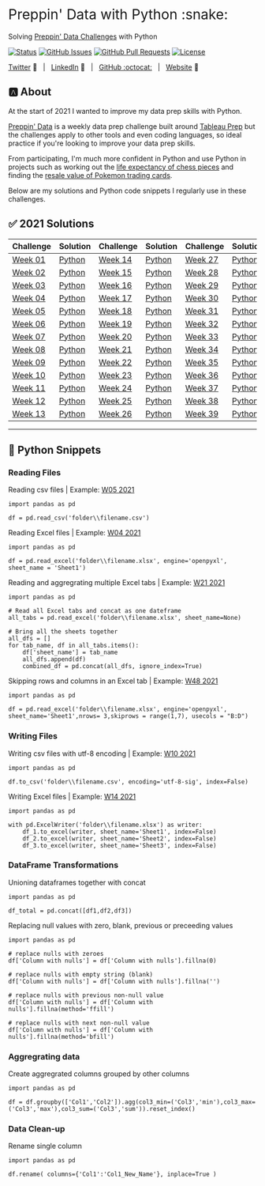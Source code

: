 <h1 style="font-weight:normal">
  Preppin' Data with Python :snake:
</h1>

Solving [Preppin' Data Challenges](https://preppindata.blogspot.com/) with Python

[![Status](https://img.shields.io/badge/status-active-success.svg)]() [![GitHub Issues](https://img.shields.io/github/issues/wjsutton/preppin-data.svg)](https://github.com/wjsutton/preppin-data/issues) [![GitHub Pull Requests](https://img.shields.io/github/issues-pr/wjsutton/preppin-data.svg)](https://github.com/wjsutton/preppin-data/pulls) [![License](https://img.shields.io/badge/license-MIT-blue.svg)](/LICENSE)

[Twitter][Twitter] :speech_balloon:&nbsp;&nbsp;&nbsp;|&nbsp;&nbsp;&nbsp;[LinkedIn][LinkedIn] :necktie:&nbsp;&nbsp;&nbsp;|&nbsp;&nbsp;&nbsp;[GitHub :octocat:][GitHub]&nbsp;&nbsp;&nbsp;|&nbsp;&nbsp;&nbsp;[Website][Website] :link:

## :a: About 

At the start of 2021 I wanted to improve my data prep skills with Python. 

[Preppin' Data](https://preppindata.blogspot.com/) is a weekly data prep challenge built around [Tableau Prep](https://www.tableau.com/en-gb/products/prep) but the challenges apply to other tools and even coding languages, so ideal practice if you're looking to improve your data prep skills. 

From participating, I'm much more confident in Python and use Python in projects such as working out the [life expectancy of chess pieces](https://github.com/wjsutton/life_expectancy_in_chess) and finding the [resale value of Pokemon trading cards](https://github.com/wjsutton/pokemon_tcg_stockmarket).

Below are my solutions and Python code snippets I regularly use in these challenges.


<!--
Quick Link 
-->

[Twitter]:https://twitter.com/WJSutton12
[LinkedIn]:https://www.linkedin.com/in/will-sutton-14711627/
[GitHub]:https://github.com/wjsutton
[Website]:https://wjsutton.github.io/

## :white_check_mark: 2021 Solutions

| Challenge     | Solution |Challenge     | Solution |Challenge     | Solution |Challenge     | Solution |
| ----------- | ----------- | ----------- | ----------- | ----------- | ----------- | ----------- | ----------- |
| [Week 01](https://preppindata.blogspot.com/2021/01/2021-week-1.html)      | [Python](https://github.com/wjsutton/preppin-data/blob/main/2021/2021-week-01.py)       | [Week 14](https://preppindata.blogspot.com/2021/04/2021-week-14-prep-air-in-flight.html)      | [Python](https://github.com/wjsutton/preppin-data/blob/main/2021/2021-week-14.py) | [Week 27](https://preppindata.blogspot.com/2021/07/2021-week-27-nba-draft-lottery.html)      | [Python](https://github.com/wjsutton/preppin-data/blob/main/2021/2021-week-27.py)       | [Week 40](https://preppindata.blogspot.com/2021/10/2021-week-40-animal-adoptions.html)      | [Python](https://github.com/wjsutton/preppin-data/blob/main/2021/2021-week-40.py) 
| [Week 02](https://preppindata.blogspot.com/2021/01/2021-week-2.html)      | [Python](https://github.com/wjsutton/preppin-data/blob/main/2021/2021-week-02.py)       | [Week 15](https://preppindata.blogspot.com/2021/04/2021-week-15-restaurant-menu-orders.html)      | [Python](https://github.com/wjsutton/preppin-data/blob/main/2021/2021-week-15.py)       | [Week 28](https://preppindata.blogspot.com/2021/07/2021-week-28-its-coming-rome.html)      | [Python](https://github.com/wjsutton/preppin-data/blob/main/2021/2021-week-28.py)       | [Week 41](https://preppindata.blogspot.com/2021/10/2021-week-41-southend-stats.html)      | [Python](https://github.com/wjsutton/preppin-data/blob/main/2021/2021-week-41.py) 
| [Week 03](https://preppindata.blogspot.com/2021/01/2021-week-3.html)      | [Python](https://github.com/wjsutton/preppin-data/blob/main/2021/2021-week-03.py)       | [Week 16](https://preppindata.blogspot.com/2021/04/2021-week-16-super-league.html)      | [Python](https://github.com/wjsutton/preppin-data/blob/main/2021/2021-week-16.py)       | [Week 29](https://preppindata.blogspot.com/2021/07/2021-week-29-pd-x-wow-tokyo-2020.html)      | [Python](https://github.com/wjsutton/preppin-data/blob/main/2021/2021-week-29.py)       | [Week 42](https://preppindata.blogspot.com/2021/10/2021-week-42-charity-fundraising.html)      | [Python](https://github.com/wjsutton/preppin-data/blob/main/2021/2021-week-42.py) 
| [Week 04](https://preppindata.blogspot.com/2021/01/2021-week-4.html)      | [Python](https://github.com/wjsutton/preppin-data/blob/main/2021/2021-week-04.py)       | [Week 17](https://preppindata.blogspot.com/2021/04/week-17-timesheet-checks.html)      |  [Python](https://github.com/wjsutton/preppin-data/blob/main/2021/2021-week-17.py)      | [Week 30](https://preppindata.blogspot.com/2021/07/2021-week-30-lift-your-spirits.html)      | [Python](https://github.com/wjsutton/preppin-data/blob/main/2021/2021-week-30.py)       | [Week 43](https://preppindata.blogspot.com/2021/10/2021-week-43-is-that-case.html)      | [Python](https://github.com/wjsutton/preppin-data/blob/main/2021/2021-week-43.py) 
| [Week 05](https://preppindata.blogspot.com/2021/02/2021-week-5-dealing-with-duplication.html)      | [Python](https://github.com/wjsutton/preppin-data/blob/main/2021/2021-week-05.py)       | [Week 18](https://preppindata.blogspot.com/2021/05/2021-week-18-prep-air-project-overruns.html)      |  [Python](https://github.com/wjsutton/preppin-data/blob/main/2021/2021-week-18.py)      | [Week 31](https://preppindata.blogspot.com/2021/08/2021-week-36-excelling-in-prep.html)      | [Python](https://github.com/wjsutton/preppin-data/blob/main/2021/2021-week-31.py)       | [Week 44](https://preppindata.blogspot.com/2021/11/2021-week-44-on-yer-bike.html)      | [Python](https://github.com/wjsutton/preppin-data/blob/main/2021/2021-week-44.py) 
| [Week 06](https://preppindata.blogspot.com/2021/02/2021-week-6-comparing-prize-money-for.html)      | [Python](https://github.com/wjsutton/preppin-data/blob/main/2021/2021-week-06.py)       | [Week 19](https://preppindata.blogspot.com/2021/05/2021-week-19-prep-air-project-details.html)      |  [Python](https://github.com/wjsutton/preppin-data/blob/main/2021/2021-week-19.py)      | [Week 32](https://preppindata.blogspot.com/2021/08/2021-week-32-excelling-through.html)      | [Python](https://github.com/wjsutton/preppin-data/blob/main/2021/2021-week-32.py)       | [Week 45](https://preppindata.blogspot.com/2021/11/2021-week-45-spread-knowledge-for-tc.html)      | [Python](https://github.com/wjsutton/preppin-data/blob/main/2021/2021-week-45.py) 
| [Week 07](https://preppindata.blogspot.com/2021/02/2021-week-7-vegan-shopping-list.html)      | [Python](https://github.com/wjsutton/preppin-data/blob/main/2021/2021-week-07.py)       | [Week 20](https://preppindata.blogspot.com/2021/05/2021-week-20-controlling-complaints.html)      |  [Python](https://github.com/wjsutton/preppin-data/blob/main/2021/2021-week-20.py)      | [Week 33](https://preppindata.blogspot.com/2021/08/2021-week-33-excelling-at-adding-one.html)      | [Python](https://github.com/wjsutton/preppin-data/blob/main/2021/2021-week-33.py)       | [Week 46](https://preppindata.blogspot.com/2021/11/2021-week-46-book-shop-data-modelling.html)      | [Python](https://github.com/wjsutton/preppin-data/blob/main/2021/2021-week-46.py) 
| [Week 08](https://preppindata.blogspot.com/2021/02/2021-week-8-karaoke-data.html)      | [Python](https://github.com/wjsutton/preppin-data/blob/main/2021/2021-week-08.py)       | [Week 21](https://preppindata.blogspot.com/2021/05/2021-week-21-getting-trolleyed.html)      |  [Python](https://github.com/wjsutton/preppin-data/blob/main/2021/2021-week-21.py)      | [Week 34](https://preppindata.blogspot.com/2021/08/2021-week-34-excelling-with-lookups.html)      |  [Python](https://github.com/wjsutton/preppin-data/blob/main/2021/2021-week-34.py)      | [Week 47](https://preppindata.blogspot.com/2021/11/2021-week-47-games-night-viz-collab.html)      | [Python](https://github.com/wjsutton/preppin-data/blob/main/2021/2021-week-47.py) 
| [Week 09](https://preppindata.blogspot.com/2021/03/2021-week-9-working-with-strings.html)      | [Python](https://github.com/wjsutton/preppin-data/blob/main/2021/2021-week-09.py)       | [Week 22](https://preppindata.blogspot.com/2021/06/2021-week-22-answer-smash.html)      |  [Python](https://github.com/wjsutton/preppin-data/blob/main/2021/2021-week-22.py)      | [Week 35](https://preppindata.blogspot.com/2021/09/2021-week-35-picture-perfect.html)      |  [Python](https://github.com/wjsutton/preppin-data/blob/main/2021/2021-week-35.py)      | [Week 48](https://preppindata.blogspot.com/2021/12/2021-week-48-departmental-december.html)      | [Python](https://github.com/wjsutton/preppin-data/blob/main/2021/2021-week-48.py) 
| [Week 10](https://preppindata.blogspot.com/2021/02/2021-week-10-pokemon-hierarchies.html)      | [Python](https://github.com/wjsutton/preppin-data/blob/main/2021/2021-week-10.py)       | [Week 23](https://preppindata.blogspot.com/2021/06/2021-week-23-nps-for-airlines.html)      |  [Python](https://github.com/wjsutton/preppin-data/blob/main/2021/2021-week-23.py)      | [Week 36](https://preppindata.blogspot.com/2021/09/2021-week-36-whats-trendy.html)      |  [Python](https://github.com/wjsutton/preppin-data/blob/main/2021/2021-week-36.py)      |  [Week 49](https://preppindata.blogspot.com/2021/12/2021-week-49-departmental-december.html)      | [Python](https://github.com/wjsutton/preppin-data/blob/main/2021/2021-week-49.py) 
| [Week 11](https://preppindata.blogspot.com/2021/03/2021-week-11-cocktail-profit-margins.html)      | [Python](https://github.com/wjsutton/preppin-data/blob/main/2021/2021-week-11.py)       | [Week 24](https://preppindata.blogspot.com/2021/06/2021-week-24-c-co-absence-monitoring.html)      |  [Python](https://github.com/wjsutton/preppin-data/blob/main/2021/2021-week-24.py) | [Week 37](https://preppindata.blogspot.com/2021/09/2021-week-37-re-looking-at-phone.html)      |  [Python](https://github.com/wjsutton/preppin-data/blob/main/2021/2021-week-37.py)      | [Week 50](https://preppindata.blogspot.com/2021/12/2021-week-50-departmental-december-sales.html)      | [Python](https://github.com/wjsutton/preppin-data/blob/main/2021/2021-week-50.py) 
| [Week 12](https://preppindata.blogspot.com/2021/03/2021-week-12-maldives-tourism.html)      | [Python](https://github.com/wjsutton/preppin-data/blob/main/2021/2021-week-12.py)       | [Week 25](https://preppindata.blogspot.com/2021/06/2021-week-25-worst-pokemon.html)      |  [Python](https://github.com/wjsutton/preppin-data/blob/main/2021/2021-week-25.py) | [Week 38](https://preppindata.blogspot.com/2021/09/2021-week-38-trilogy.html)      |  [Python](https://github.com/wjsutton/preppin-data/blob/main/2021/2021-week-38.py)      | [Week 51](https://preppindata.blogspot.com/2021/12/2021-week-51-departmental-december-it.html)      | [Python](https://github.com/wjsutton/preppin-data/blob/main/2021/2021-week-51.py) 
| [Week 13](https://preppindata.blogspot.com/2021/03/2021-week-13.html)      | [Python](https://github.com/wjsutton/preppin-data/blob/main/2021/2021-week-13.py)       | [Week 26](https://preppindata.blogspot.com/2021/06/2021-week-26-rolling-weekly-revenue.html)      |  [Python](https://github.com/wjsutton/preppin-data/blob/main/2021/2021-week-26.py) | [Week 39](https://preppindata.blogspot.com/2021/09/2021-week-39-painting-bikes.html)      |  [Python](https://github.com/wjsutton/preppin-data/blob/main/2021/2021-week-39.py)      | [Week 52](https://preppindata.blogspot.com/2021/12/2021-week-52-departmental-december.html)      | [Python](https://github.com/wjsutton/preppin-data/blob/main/2021/2021-week-52.py) 

---


## :snake: Python Snippets

### Reading Files

Reading csv files | Example: [W05 2021](https://github.com/wjsutton/preppin-data/blob/main/2021/2021-week-05.py)
```
import pandas as pd

df = pd.read_csv('folder\\filename.csv')
```

Reading Excel files | Example: [W04 2021](https://github.com/wjsutton/preppin-data/blob/main/2021/2021-week-04.py)
```
import pandas as pd

df = pd.read_excel('folder\\filename.xlsx', engine='openpyxl', sheet_name = 'Sheet1')
```

Reading and aggregrating multiple Excel tabs | Example: [W21 2021](https://github.com/wjsutton/preppin-data/blob/main/2021/2021-week-21.py)
```
import pandas as pd

# Read all Excel tabs and concat as one dateframe
all_tabs = pd.read_excel('folder\\filename.xlsx', sheet_name=None)

# Bring all the sheets together
all_dfs = []
for tab_name, df in all_tabs.items():
    df['sheet_name'] = tab_name
    all_dfs.append(df)
    combined_df = pd.concat(all_dfs, ignore_index=True)
```

Skipping rows and columns in an Excel tab | Example: [W48 2021](https://github.com/wjsutton/preppin-data/blob/main/2021/2021-week-48.py)
```
import pandas as pd

df = pd.read_excel('folder\\filename.xlsx', engine='openpyxl', sheet_name='Sheet1',nrows= 3,skiprows = range(1,7), usecols = "B:D")
```

### Writing Files

Writing csv files with utf-8 encoding | Example: [W10 2021](https://github.com/wjsutton/preppin-data/blob/main/2021/2021-week-10.py)
```
import pandas as pd

df.to_csv('folder\\filename.csv', encoding='utf-8-sig', index=False)
```

Writing Excel files | Example: [W14 2021](https://github.com/wjsutton/preppin-data/blob/main/2021/2021-week-14.py)
```
import pandas as pd

with pd.ExcelWriter('folder\\filename.xlsx') as writer:  
    df_1.to_excel(writer, sheet_name='Sheet1', index=False)
    df_2.to_excel(writer, sheet_name='Sheet2', index=False)
    df_3.to_excel(writer, sheet_name='Sheet3', index=False)
```

### DataFrame Transformations

Unioning dataframes together with concat
```
import pandas as pd

df_total = pd.concat([df1,df2,df3])
```

Replacing null values with zero, blank, previous or preceeding values
```
import pandas as pd

# replace nulls with zeroes
df['Column with nulls'] = df['Column with nulls'].fillna(0)

# replace nulls with empty string (blank)
df['Column with nulls'] = df['Column with nulls'].fillna('')

# replace nulls with previous non-null value
df['Column with nulls'] = df['Column with nulls'].fillna(method='ffill')

# replace nulls with next non-null value
df['Column with nulls'] = df['Column with nulls'].fillna(method='bfill')
```

### Aggregrating data

Create aggregrated columns grouped by other columns
```
import pandas as pd

df = df.groupby(['Col1','Col2']).agg(col3_min=('Col3','min'),col3_max=('Col3','max'),col3_sum=('Col3','sum')).reset_index()
```

### Data Clean-up

Rename single column
```
import pandas as pd

df.rename( columns={'Col1':'Col1_New_Name'}, inplace=True )
```